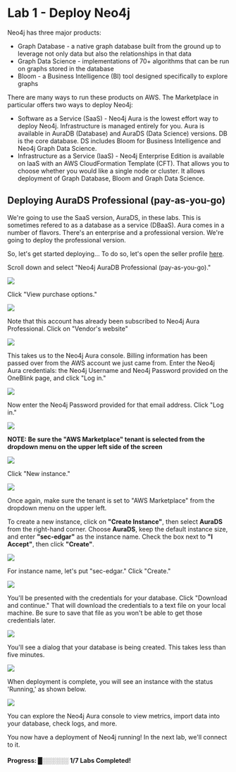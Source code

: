 # Lab 1 - Deploy Neo4j
Neo4j has three major products:
* Graph Database - a native graph database built from the ground up to leverage not only data but also the relationships in that data
* Graph Data Science - implementations of 70+ algorithms that can be run on graphs stored in the database
* Bloom - a Business Intelligence (BI) tool designed specifically to explore graphs

There are many ways to run these products on AWS.  The Marketplace in particular offers two ways to deploy Neo4j:

* Software as a Service (SaaS) - Neo4j Aura is the lowest effort way to deploy Neo4j.  Infrastructure is managed entirely for you.  Aura is available in AuraDB (Database) and AuraDS (Data Science) versions.  DB is the core database.  DS includes Bloom for Business Intelligence and Neo4j Graph Data Science.
* Infrastructure as a Service (IaaS) - Neo4j Enterprise Edition is available on IaaS with an AWS CloudFormation Template (CFT).  That allows you to choose whether you would like a single node or cluster.  It allows deployment of Graph Database, Bloom and Graph Data Science.

## Deploying AuraDS Professional (pay-as-you-go)
We're going to use the SaaS version, AuraDS, in these labs.  This is sometimes refered to as a database as a service (DBaaS).  Aura comes in a number of flavors.  There's an enterprise and a professional version.  We're going to deploy the professional version.  

So, let's get started deploying...  To do so, let's open the seller profile [here](https://aws.amazon.com/marketplace/seller-profile?id=23ec694a-d2af-4641-b4d3-b7201ab2f5f9).

Scroll down and select "Neo4j AuraDB Professional (pay-as-you-go)."

![](images/01.png)

Click "View purchase options."

![](images/02.png)

Note that this account has already been subscribed to Neo4j Aura Professional.  Click on "Vendor's website"

![](images/03.png)

This takes us to the Neo4j Aura console.  Billing information has been passed over from the AWS account we just came from. Enter the Neo4j Aura credentials: the Neo4j Username and Neo4j Password provided on the OneBlink page, and click "Log in." 

![](images/05.png)

Now enter the Neo4j Password provided for that email address.  Click "Log in."

![](images/06.png)

**NOTE: Be sure the "AWS Marketplace" tenant is selected from the dropdown menu on the upper left side of the screen**

![](images/06b.gif)

Click "New instance."

![](images/13.png)

Once again, make sure the tenant is set to "AWS Marketplace" from the dropdown menu on the upper left. 

To create a new instance, click on **"Create Instance"**, then select **AuraDS** from the right-hand corner. Choose **AuraDS**, keep the default instance size, and enter **"sec-edgar"** as the instance name. Check the box next to **"I Accept"**, then click **"Create"**.

![](images/14.png)

For instance name, let's put "sec-edgar."  Click "Create."

![](images/15.gif)

You'll be presented with the credentials for your database.  Click "Download and continue."  That will download the credentials to a text file on your local machine.  Be sure to save that file as you won't be able to get those credentials later.

![](images/16.png)

You'll see a dialog that your database is being created.  This takes less than five minutes.

![](images/17.png)

When deployment is complete, you will see an instance with the status 'Running,' as shown below.  

![](images/18.png)

You can explore the Neo4j Aura console to view metrics, import data into your database, check logs, and more.

You now have a deployment of Neo4j running!  In the next lab, we'll connect to it.

#### Progress:  █░░░░░░ 1/7 Labs Completed!


